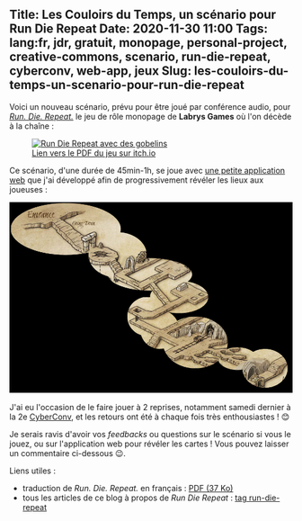 Title: Les Couloirs du Temps, un scénario pour Run Die Repeat
Date: 2020-11-30 11:00
Tags: lang:fr, jdr, gratuit, monopage, personal-project, creative-commons, scenario, run-die-repeat, cyberconv, web-app, jeux
Slug: les-couloirs-du-temps-un-scenario-pour-run-die-repeat
---

Voici un nouveau scénario, prévu pour être joué par conférence audio, pour [_Run. Die. Repeat._](https://labrysgames.itch.io/run-die-repeat)
le jeu de rôle monopage de **Labrys Games** où l'on décède à la chaîne :

<a href="https://lucas-c.itch.io/les-couloirs-du-temps">
  <figure>
    <img alt="Run Die Repeat avec des gobelins" src="images/2020/11/RunDieRepeat-with-goblin.jpg">
    <figcaption>Lien vers le PDF du jeu sur itch.io</figcaption>
  </figure>
</a>

Ce scénario, d'une durée de 45min-1h, se joue avec [une petite application web](https://chezsoi.org/lucas/jdr/shared-img-reveal/) que j'ai développé afin de progressivement révéler les lieux aux joueuses :

![Image de démonstration de son fonctionnement](https://raw.githubusercontent.com/Lucas-C/shared-img-reveal/main/demo.png)

J'ai eu l'occasion de le faire jouer à 2 reprises, notamment samedi dernier à la 2e [CyberConv](https://cyberconv.com/),
et les retours ont été à chaque fois très enthousiastes ! 😊

Je serais ravis d'avoir vos _feedbacks_ ou questions sur le scénario si vous le jouez, ou sur l'application web
pour révéler les cartes ! Vous pouvez laisser un commentaire ci-dessous 😉.

Liens utiles :

- traduction de _Run. Die. Repeat._ en français : [PDF (37 Ko)](https://chezsoi.org/lucas/blog/images/jdr/RunDieRepeat-FR.pdf)
- tous les articles de ce blog à propos de _Run Die Repeat_ : [tag run-die-repeat](tag/run-die-repeat.html)
